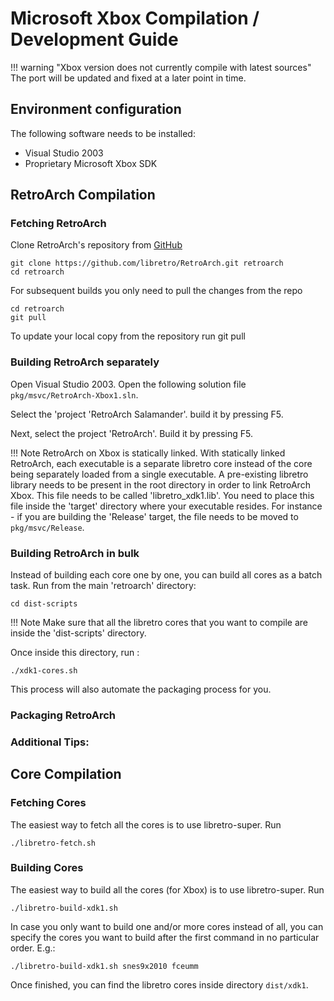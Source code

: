 # Microsoft Xbox Compilation / Development Guide

!!! warning "Xbox version does not currently compile with latest sources"
    The port will be updated and fixed at a later point in time.

## Environment configuration

The following software needs to be installed:

- Visual Studio 2003 
- Proprietary Microsoft Xbox SDK

## RetroArch Compilation

### Fetching RetroArch

Clone RetroArch's repository from [GitHub](https://github.com/libretro/RetroArch)

    git clone https://github.com/libretro/RetroArch.git retroarch
    cd retroarch

For subsequent builds you only need to pull the changes from the repo

    cd retroarch
    git pull

To update your local copy from the repository run git pull

### Building RetroArch separately

Open Visual Studio 2003. Open the following solution file `pkg/msvc/RetroArch-Xbox1.sln`.

Select the 'project 'RetroArch Salamander'. build it by pressing F5. 

Next, select the project 'RetroArch'. Build it by pressing F5.

!!! Note
    RetroArch on Xbox is statically linked. With statically linked RetroArch, each executable is a separate libretro core instead of the core being separately loaded from a single executable. A pre-existing libretro library needs to be present in the root directory in order to link RetroArch Xbox. This file needs to be called 'libretro_xdk1.lib'. You need to place this file inside the 'target' directory where your executable resides. For instance - if you are building the 'Release' target, the file needs to be moved to `pkg/msvc/Release`.

### Building RetroArch in bulk

Instead of building each core one by one, you can build all cores as a batch task. Run from the main 'retroarch' directory:

    cd dist-scripts

!!! Note
    Make sure that all the libretro cores that you want to compile are inside the 'dist-scripts' directory.

Once inside this directory, run :

    ./xdk1-cores.sh

This process will also automate the packaging process for you.

### Packaging RetroArch


### Additional Tips:

## Core Compilation

### Fetching Cores

The easiest way to fetch all the cores is to use libretro-super. Run

    ./libretro-fetch.sh

### Building Cores

The easiest way to build all the cores (for Xbox) is to use libretro-super. Run

    ./libretro-build-xdk1.sh

In case you only want to build one and/or more cores instead of all, you can specify the cores you want to build after the first command in no particular order. E.g.:

    ./libretro-build-xdk1.sh snes9x2010 fceumm

Once finished, you can find the libretro cores inside directory `dist/xdk1`.
